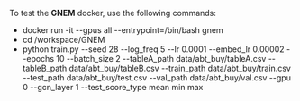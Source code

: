 
To test the **GNEM** docker, use the following commands:

* docker run -it --gpus all --entrypoint=/bin/bash gnem
* cd /workspace/GNEM
* python train.py --seed 28 --log_freq 5 --lr 0.0001 --embed_lr 0.00002 --epochs 10 --batch_size 2 --tableA_path data/abt_buy/tableA.csv --tableB_path data/abt_buy/tableB.csv --train_path data/abt_buy/train.csv --test_path data/abt_buy/test.csv --val_path data/abt_buy/val.csv --gpu 0 --gcn_layer 1 --test_score_type mean min max
